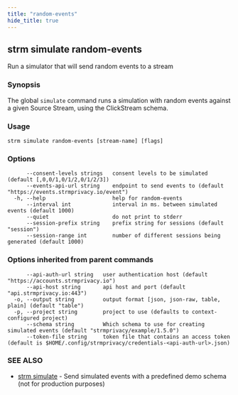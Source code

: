 ```yaml
---
title: "random-events"
hide_title: true
---
```

## strm simulate random-events

Run a simulator that will send random events to a stream

### Synopsis

The global `simulate` command runs a simulation with random events against a given Source Stream, using the ClickStream
schema.

### Usage

```
strm simulate random-events [stream-name] [flags]
```

### Options

```
      --consent-levels strings   consent levels to be simulated (default [,0,0/1,0/1/2,0/1/2/3])
      --events-api-url string    endpoint to send events to (default "https://events.strmprivacy.io/event")
  -h, --help                     help for random-events
      --interval int             interval in ms. between simulated events (default 1000)
      --quiet                    do not print to stderr
      --session-prefix string    prefix string for sessions (default "session")
      --session-range int        number of different sessions being generated (default 1000)
```

### Options inherited from parent commands

```
      --api-auth-url string   user authentication host (default "https://accounts.strmprivacy.io")
      --api-host string       api host and port (default "api.strmprivacy.io:443")
  -o, --output string         output format [json, json-raw, table, plain] (default "table")
  -p, --project string        project to use (defaults to context-configured project)
      --schema string         Which schema to use for creating simulated events (default "strmprivacy/example/1.5.0")
      --token-file string     token file that contains an access token (default is $HOME/.config/strmprivacy/credentials-<api-auth-url>.json)
```

### SEE ALSO

* [strm simulate](docs/04-reference/01-cli-reference/strm/simulate/index.md)	 - Send simulated events with a predefined demo schema (not for production purposes)

